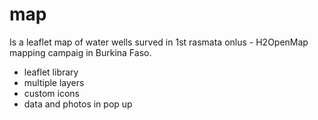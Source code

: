 # map
Is a leaflet map of water wells surved in 1st rasmata onlus - H2OpenMap mapping campaig in Burkina Faso.
- leaflet library
- multiple layers
- custom icons
- data and photos in pop up
